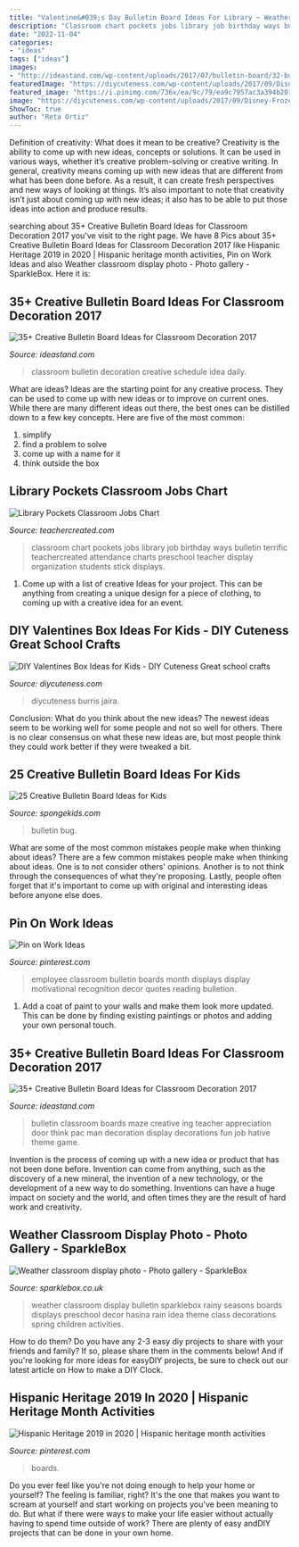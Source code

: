 ```yaml
---
title: "Valentine&#039;s Day Bulletin Board Ideas For Library ~ Weather Classroom Display Photo"
description: "Classroom chart pockets jobs library job birthday ways bulletin terrific teachercreated attendance charts preschool teacher display organization students stick displays"
date: "2022-11-04"
categories:
- "ideas"
tags: ["ideas"]
images:
- "http://ideastand.com/wp-content/uploads/2017/07/bulletin-board/32-bulletin-board-ideas-for-classroom.jpg"
featuredImage: "https://diycuteness.com/wp-content/uploads/2017/09/Disney-Frozen-Valentines-Box.jpg"
featured_image: "https://i.pinimg.com/736x/ea/9c/79/ea9c7957ac3a394b20157b0e602abca4--employee-recognition-classroom-displays.jpg"
image: "https://diycuteness.com/wp-content/uploads/2017/09/Disney-Frozen-Valentines-Box.jpg"
ShowToc: true
author: "Reta Ortiz"
---
```



Definition of creativity: What does it mean to be creative?
Creativity is the ability to come up with new ideas, concepts or solutions. It can be used in various ways, whether it’s creative problem-solving or creative writing. In general, creativity means coming up with new ideas that are different from what has been done before. As a result, it can create fresh perspectives and new ways of looking at things. It’s also important to note that creativity isn’t just about coming up with new ideas; it also has to be able to put those ideas into action and produce results.

	

		
searching about 35+ Creative Bulletin Board Ideas for Classroom Decoration 2017 you've visit to the right page. We have 8 Pics about 35+ Creative Bulletin Board Ideas for Classroom Decoration 2017 like Hispanic Heritage 2019 in 2020 | Hispanic heritage month activities, Pin on Work Ideas and also Weather classroom display photo - Photo gallery - SparkleBox. Here it is:
		
    
## 35+ Creative Bulletin Board Ideas For Classroom Decoration 2017

<img loading=lazy src="http://ideastand.com/wp-content/uploads/2017/07/bulletin-board/32-bulletin-board-ideas-for-classroom.jpg" onerror="this.onerror=null;this.src='https://tse4.mm.bing.net/th?id=OIP.M7557dbWsSLsAA4sxiiToAHaFj&amp;pid=15.1';" alt="35+ Creative Bulletin Board Ideas for Classroom Decoration 2017">

_Source: ideastand.com_

>classroom bulletin decoration creative schedule idea daily. 

	

What are ideas?
Ideas are the starting point for any creative process. They can be used to come up with new ideas or to improve on current ones. While there are many different ideas out there, the best ones can be distilled down to a few key concepts. Here are five of the most common:
1. simplify
2. find a problem to solve
3. come up with a name for it
4. think outside the box

    
## Library Pockets Classroom Jobs Chart

<img loading=lazy src="https://www.teachercreated.com/blog/wp-content/uploads/2014/07/IMG_0458.jpg" onerror="this.onerror=null;this.src='https://tse4.mm.bing.net/th?id=OIP.C1R3F4_Gb_JNg-Xstw0hpgHaJW&amp;pid=15.1';" alt="Library Pockets Classroom Jobs Chart">

_Source: teachercreated.com_

>classroom chart pockets jobs library job birthday ways bulletin terrific teachercreated attendance charts preschool teacher display organization students stick displays. 

	

1. Come up with a list of creative Ideas for your project. This can be anything from creating a unique design for a piece of clothing, to coming up with a creative idea for an event.

    
## DIY Valentines Box Ideas For Kids - DIY Cuteness Great School Crafts

<img loading=lazy src="https://diycuteness.com/wp-content/uploads/2017/09/Disney-Frozen-Valentines-Box.jpg" onerror="this.onerror=null;this.src='https://tse1.mm.bing.net/th?id=OIP.AAkejemIqu7nzFmVbzp9dQHaJ4&amp;pid=15.1';" alt="DIY Valentines Box Ideas for Kids - DIY Cuteness Great school crafts">

_Source: diycuteness.com_

>diycuteness burris jaira. 

	

Conclusion: What do you think about the new ideas?
The newest ideas seem to be working well for some people and not so well for others. There is no clear consensus on what these new ideas are, but most people think they could work better if they were tweaked a bit.

    
## 25 Creative Bulletin Board Ideas For Kids

<img loading=lazy src="https://spongekids.com/wp-content/uploads/2014/06/bulletin-board-ideas/3-lightning-bug-jar-bulletin-board.jpg" onerror="this.onerror=null;this.src='https://tse2.mm.bing.net/th?id=OIP.mvzukYWXKAWcHME_s8BcAwHaJ6&amp;pid=15.1';" alt="25 Creative Bulletin Board Ideas for Kids">

_Source: spongekids.com_

>bulletin bug. 

	

What are some of the most common mistakes people make when thinking about ideas?
There are a few common mistakes people make when thinking about ideas. One is to not consider others' opinions. Another is to not think through the consequences of what they're proposing. Lastly, people often forget that it's important to come up with original and interesting ideas before anyone else does.

    
## Pin On Work Ideas

<img loading=lazy src="https://i.pinimg.com/736x/ea/9c/79/ea9c7957ac3a394b20157b0e602abca4--employee-recognition-classroom-displays.jpg" onerror="this.onerror=null;this.src='https://tse4.mm.bing.net/th?id=OIP.pn2lzDMRqa-clIhNJCivjAHaHa&amp;pid=15.1';" alt="Pin on Work Ideas">

_Source: pinterest.com_

>employee classroom bulletin boards month displays display motivational recognition decor quotes reading bulletion. 

	

1. Add a coat of paint to your walls and make them look more updated. This can be done by finding existing paintings or photos and adding your own personal touch. 

    
## 35+ Creative Bulletin Board Ideas For Classroom Decoration 2017

<img loading=lazy src="http://ideastand.com/wp-content/uploads/2017/07/bulletin-board/27-bulletin-board-ideas-for-classroom.jpg" onerror="this.onerror=null;this.src='https://tse4.mm.bing.net/th?id=OIP.suqLUsY-i87lOCKAFAk8EQAAAA&amp;pid=15.1';" alt="35+ Creative Bulletin Board Ideas for Classroom Decoration 2017">

_Source: ideastand.com_

>bulletin classroom boards maze creative ing teacher appreciation door think pac man decoration display decorations fun job hative theme game. 

	

Invention is the process of coming up with a new idea or product that has not been done before. Invention can come from anything, such as the discovery of a new mineral, the invention of a new technology, or the development of a new way to do something. Inventions can have a huge impact on society and the world, and often times they are the result of hard work and creativity.

    
## Weather Classroom Display Photo - Photo Gallery - SparkleBox

<img loading=lazy src="http://www.sparklebox.co.uk/gallery/gal1071-1080/_wp_generated/pp2b907b52_02.jpg" onerror="this.onerror=null;this.src='https://tse1.mm.bing.net/th?id=OIP.OdU5V6NqWz-XN8gSyqR0SQHaFj&amp;pid=15.1';" alt="Weather classroom display photo - Photo gallery - SparkleBox">

_Source: sparklebox.co.uk_

>weather classroom display bulletin sparklebox rainy seasons boards displays preschool decor hasina rain idea theme class decorations spring children activities. 

	

How to do them?
Do you have any 2-3 easy diy projects to share with your friends and family? If so, please share them in the comments below! And if you're looking for more ideas for easyDIY projects, be sure to check out our latest article on How to make a DIY Clock.

    
## Hispanic Heritage 2019 In 2020 | Hispanic Heritage Month Activities

<img loading=lazy src="https://i.pinimg.com/736x/78/1a/23/781a23984c28783b90b2b1cc39181fe5.jpg" onerror="this.onerror=null;this.src='https://tse2.mm.bing.net/th?id=OIP.0OxnZAAJwKkPjgKMPDWWfwHaFj&amp;pid=15.1';" alt="Hispanic Heritage 2019 in 2020 | Hispanic heritage month activities">

_Source: pinterest.com_

>boards. 

	

Do you ever feel like you're not doing enough to help your home or yourself? The feeling is familiar, right? It's the one that makes you want to scream at yourself and start working on projects you've been meaning to do. But what if there were ways to make your life easier without actually having to spend time outside of work? There are plenty of easy andDIY projects that can be done in your own home.

